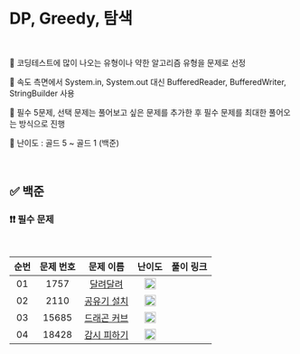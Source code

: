# DP, Greedy, 탐색

<br/>

📌 코딩테스트에 많이 나오는 유형이나 약한 알고리즘 유형을 문제로 선정

📌 속도 측면에서 System.in, System.out 대신 BufferedReader, BufferedWriter, StringBuilder 사용

📌 필수 5문제, 선택 문제는 풀어보고 싶은 문제를 추가한 후 필수 문제를 최대한 풀어오는 방식으로 진행

📌 난이도 : 골드 5 ~ 골드 1 (백준)

<br/>

## ✅ 백준

### ❗❗ 필수 문제

<br/>

순번 | 문제 번호 | 문제 이름 | 난이도 | 풀이 링크
:---: | :---: | :---: | :---: | :---: 
01 | 1757 | [달려달려](https://www.acmicpc.net/problem/1757) | <img src="https://static.solved.ac/tier_small/12.svg" width=20px> | []()
02 | 2110 | [공유기 설치](https://www.acmicpc.net/problem/2110) | <img src="https://static.solved.ac/tier_small/12.svg" width=20px> | []()
03 | 15685 | [드래곤 커브](https://www.acmicpc.net/problem/15685) | <img src="https://static.solved.ac/tier_small/13.svg" width=20px> | []()
04 | 18428 | [감시 피하기](https://www.acmicpc.net/problem/18428) | <img src="https://static.solved.ac/tier_small/11.svg" width=20px> | []()

